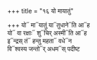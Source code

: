 +++
title = "१६ यो मायातुं"

+++
यो᳓ मा᳓यातुं या᳓तुधाने᳓ति आ᳓ह  
यो᳓ वा रक्षाः᳓ शु᳓चिर् अस्मी᳓ति आ᳓ह  
इ᳓न्द्रस् तं᳓ हन्तु महता᳓ वधे᳓न  
वि᳓श्वस्य जन्तो᳓र् अधम᳓स् पदीष्ट